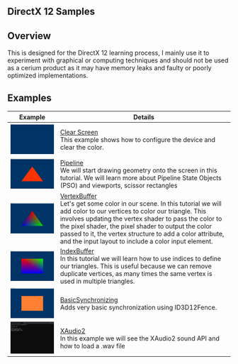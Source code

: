 ##               DirectX 12 Samples
  
</h1>


  ##              



## Overview
This is designed for the DirectX 12 learning process, I mainly use it to experiment with graphical or computing techniques and should not be used as a cerium product as it may have memory leaks and faulty or poorly optimized implementations.




## Examples


Example | Details
---------|--------
<img src="Screenshots/clearscreen.png" width=380> | [Clear Screen](Src/ClearScreen)<br> This example shows how to configure the device and clear the color.
<img src="Screenshots/pipeline.png" width=380> | [Pipeline](Src/Pipeline)<br> We will start drawing geometry onto the screen in this tutorial. We will learn more about Pipeline State Objects (PSO) and viewports, scissor rectangles
<img src="Screenshots/vertexbuffer.png" width=380> | [VertexBuffer](Src/VertexBuffer)<br> Let's get some color in our scene. In this tutorial we will add color to our vertices to color our triangle. This involves updating the vertex shader to pass the color to the pixel shader, the pixel shader to output the color passed to it, the vertex structure to add a color attribute, and the input layout to include a color input element.
<img src="Screenshots/indexbuffer.png" width=380> | [IndexBuffer](Src/IndexBuffer)<br> In this tutorial we will learn how to use indices to define our triangles. This is useful because we can remove duplicate vertices, as many times the same vertex is used in multiple triangles.
<img src="Screenshots/basicsync.png" width=380> | [BasicSynchronizing](Src/BasicSynchronizing)<br> Adds very basic synchronization using ID3D12Fence.
<img src="Screenshots/xaudio2.png" width=380> | [XAudio2](Src/XAudio2)<br> In this example we will see the XAudio2 sound API and how to load a .wav file
